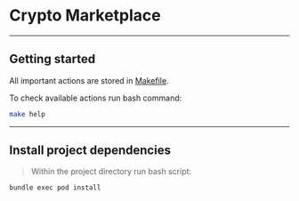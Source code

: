 # Crypto Marketplace

---

## Getting started

All important actions are stored in [Makefile](./Makefile).

To check available actions run bash command:

```sh
make help
```

---

## Install project dependencies

> Within the project directory run bash script:

```sh
bundle exec pod install
```
